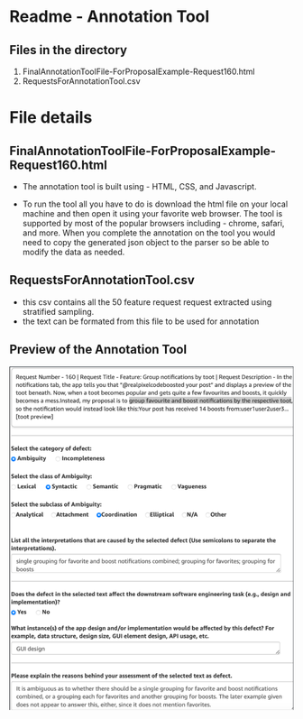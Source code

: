 # Readme - Annotation Tool

## Files in the directory 
1. FinalAnnotationToolFile-ForProposalExample-Request160.html
2. RequestsForAnnotationTool.csv 


# File details 
## FinalAnnotationToolFile-ForProposalExample-Request160.html

- The annotation tool is built using - HTML, CSS, and Javascript. 

- To run the tool all you have to do is download the html file on your local machine and then open it using your favorite web browser. The tool is supported by most of the popular browsers including - chrome, safari, and more. 
When you complete the annotation on the tool you would need to copy the generated json object to the parser so be able to modify the data as needed. 

## RequestsForAnnotationTool.csv 
- this csv contains all the 50 feature request request extracted using stratified sampling.
- the text can be formated from this file to be used for annotation 

## Preview of the Annotation Tool 
![AnnotationTool](https://github.com/Pragyan10/FeatureRequestDataset2024/blob/main/AnnotationTool/AnnotationToolPreview.png)
